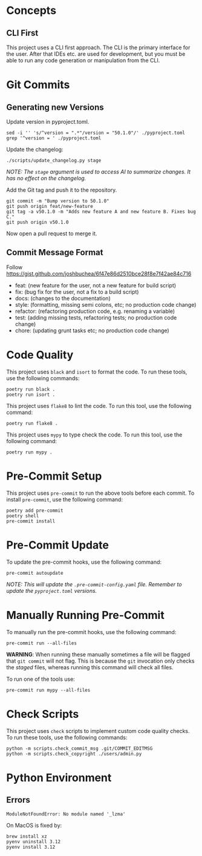 # Concepts

## CLI First

This project uses a CLI first approach. The CLI is the primary interface for the user. After that IDEs etc. are used for
development, but you must be able to run any code generation or manipulation from the CLI.

# Git Commits

## Generating new Versions

Update version in pyproject.toml.

```shell
sed -i '' 's/^version = ".*"/version = "50.1.0"/' ./pyproject.toml
grep '^version = ' ./pyproject.toml
```

Update the changelog:

```shell
./scripts/update_changelog.py stage 
```

_NOTE: The `stage` argument is used to access AI to summarize changes. It has no effect on the changelog._

Add the Git tag and push it to the repository.

```shell
git commit -m "Bump version to 50.1.0"
git push origin feat/new-feature
git tag -a v50.1.0 -m "Adds new feature A and new feature B. Fixes bug C."
git push origin v50.1.0
```

Now open a pull request to merge it.

## Commit Message Format

Follow https://gist.github.com/joshbuchea/6f47e86d2510bce28f8e7f42ae84c716

- feat: (new feature for the user, not a new feature for build script)
- fix: (bug fix for the user, not a fix to a build script)
- docs: (changes to the documentation)
- style: (formatting, missing semi colons, etc; no production code change)
- refactor: (refactoring production code, e.g. renaming a variable)
- test: (adding missing tests, refactoring tests; no production code change)
- chore: (updating grunt tasks etc; no production code change)

# Code Quality

This project uses `black` and `isort` to format the code. To run these tools, use the following commands:

```shell
poetry run black .
poetry run isort .
```

This project uses `flake8` to lint the code. To run this tool, use the following command:

```shell
poetry run flake8 .
```

This project uses `mypy` to type check the code. To run this tool, use the following command:

```shell
poetry run mypy .
```

# Pre-Commit Setup

This project uses `pre-commit` to run the above tools before each commit. To install `pre-commit`, use the following
command:

```shell
poetry add pre-commit
poetry shell
pre-commit install
```

# Pre-Commit Update

To update the pre-commit hooks, use the following command:

```shell
pre-commit autoupdate
```

_NOTE: This will update the `.pre-commit-config.yaml` file. Remember to update the `pyproject.toml` versions._

# Manually Running Pre-Commit

To manually run the pre-commit hooks, use the following command:

```shell
pre-commit run --all-files
```

**WARNING**: When running these manually sometimes a file will be flagged that `git commit` will not flag. This is
because the `git` invocation only checks the _staged_ files, whereas running this command will check all files.

To run one of the tools use:

```shell
pre-commit run mypy --all-files
```

# Check Scripts

This project uses `check` scripts to implement custom code quality checks. To run these tools, use the following
commands:

```shell
python -m scripts.check_commit_msg .git/COMMIT_EDITMSG
python -m scripts.check_copyright ./users/admin.py
```

# Python Environment

## Errors

```shell
ModuleNotFoundError: No module named '_lzma'
```

On MacOS is fixed by:

```shell
brew install xz
pyenv uninstall 3.12
pyenv install 3.12
```
